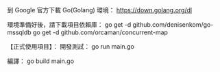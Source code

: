 到 Google 官方下載 Go(Golang) 環境：
https://down.golang.org/dl

環境準備好後，請下載項目依賴庫：
go get -d github.com/denisenkom/go-mssqldb
go get -d github.com/orcaman/concurrent-map

【正式使用項目】：
開發測試：
go run main.go

編譯：
go build main.go

